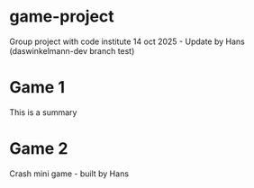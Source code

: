 # game-project

Group project with code institute
14 oct 2025 - Update by Hans (daswinkelmann-dev branch test)

# Game 1

This is a summary

# Game 2

Crash mini game - built by Hans
